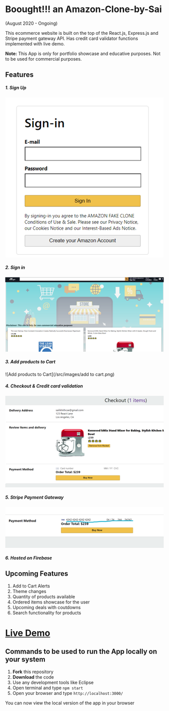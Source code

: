 # Boought!!! an Amazon-Clone-by-Sai
(August 2020 - Ongoing) 

This ecommerce website is built on the top of the React.js, Express.js and Stripe payment gateway API. Has credit card validator functions implemented with live demo.

**Note:** This App is only for portfolio showcase and educative purposes. Not to be used for commercial purposes.

## Features
##### 1. Sign Up
![Sign Up](/src/images/signin.png)
##### 2. Sign in
![Sign in](/src/images/page.png)
##### 3. Add products to Cart
![Add products to Cart](/src/images/add to cart.png)
##### 4. Checkout & Credit card validation
![Checkout](/src/images/checkout.png)
##### 5. Stripe Payment Gateway
![Payment](/src/images/dummy.png)
##### 6. Hosted on Firebase 


## Upcoming Features
1. Add to Cart Alerts
2. Theme changes
3. Quantity of products available
4. Ordered items showcase for the user
5. Upcoming deals with coutdowns
6. Search functionality for products


# <a href="https://mini-atoz-clone-sai-likhith.web.app/"> Live Demo</a>

## Commands to be used to run the App locally on your system

1. **Fork** this repository
2. **Download** the code
3. Use any development tools like Eclipse
4. Open terminal and type ```npm start```
5. Open your browser and type ```http://localhost:3000/```

You can now view the local version of the app in your browser
